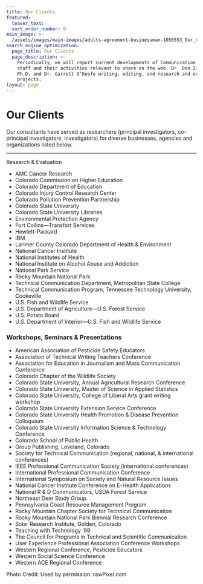 ```yaml
---
title: Our Clients
featured:
  teaser_text:
  sort_order_number: 0
main_image: >-
  /assets/images/main-images/adults-agreement-businessman-1056553_Our_clients.jpg
search_engine_optimization:
  page_title: Our Clients
  page_description: >-
    Periodically, we will report current developments of Communication Science
    staff and their activities relevant to share on the web. Dr. Don Zimmerman,
    Ph.D. and Dr. Garrett O’Keefe writing, editing, and research and evaluation
    projects.
layout: page
---
```


# Our Clients

Our consultants have served as researchers (principal investigators, co-principal investigators, investigators) for diverse businesses, agencies and organizations listed below.

---

Research & Evaluation

* AMC Cancer Research&nbsp;
* Colorado Commission on Higher Education
* Colorado Department of Education&nbsp;
* Colorado Injury Control Research Center
* Colorado Pollution Prevention Partnership
* Colorado State University&nbsp;
* Colorado State University Libraries
* Environmental Protection Agency&nbsp;
* Fort Collins—Transfort Services&nbsp;
* Hewlett-Packard&nbsp;
* IBM&nbsp;
* Larimer County Colorado Department of Health & Environment&nbsp;
* National Cancer Institute
* National Institutes of Health&nbsp;
* National Institute on Alcohol Abuse and Addiction&nbsp;
* National Park Service&nbsp;
* Rocky Mountain National Park&nbsp;
* Technical Communication Department, Metropolitan State College
* Technical Communication Program, Tennessee Technology University, Cookeville
* U.S. Fish and Wildlife Service
* U.S. Department of Agriculture—U.S. Forest Service&nbsp;
* U.S. Potato Board&nbsp;
* U.S. Department of Interior—U.S. Fish and Wildlife Service

### Workshops, Seminars & Presentations

* American Association of Pesticide Safety Educators
* Association of Technical Writing Teachers Conference
* Association for Education in Journalism and Mass Communication Conference&nbsp;
* Colorado Chapter of the Wildlife Society
* Colorado State University, Annual Agricultural Research Conference
* Colorado State University, Master of Science in Applied Statistics
* Colorado State University, College of Liberal Arts grant writing workshop
* Colorado State University Extension Service Conference
* Colorado State University Health Promotion & Disease Prevention Colloquium&nbsp;
* Colorado State University Information Science & Technology Conference
* Colorado School of Public Health
* Group Publishing, Loveland, Colorado
* Society for Technical Communication (regional, national, & international conferences)
* IEEE Professional Communication Society (international conferences)
* International Professional Communication Conference
* International Symposium on Society and Natural Resource Issues
* National Cancer Institute Conference on E-Health Applications
* National R & D Communicators, USDA Forest Service
* Northeast Deer Study Group
* Pennsylvania Coast Resource Management Program
* Rocky Mountain Chapter Society for Technical Communication
* Rocky Mountain National Park Biennial Research Conference
* Solar Research Institute, Golden, Colorado
* Teaching with Technology ‘99
* The Council for Programs in Technical and Scientific Communication
* User Experience Professional Association Conference Workshops
* Western Regional Conference, Pesticide Educators&nbsp;
* Western Social Science Conference
* Western ACE Regional Conference

Photo Credit: Used by permission: rawPixel.com